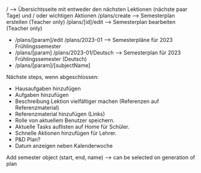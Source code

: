/ --> Übersichtsseite mit entweder den nächsten Lektionen (nächste paar Tage) und / oder wichtigen Aktionen
/plans/create --> Semesterplan erstellen (Teacher only)
/plans/[id]/edit --> Semesterplan bearbeiten (Teacher only)

- /plans/[param]/edit
  /plans/2023-01 --> Semesterpläne für 2023 Frühlingssemester
- /plans/[param]
  /plans/2023-01/Deutsch --> Semesterplan für 2023 Frühlingssemester (Deutsch)
- /plans/[param]/[subjectName]

Nächste steps, wenn abgeschlossen:

- Hausaufgaben hinzufügen
- Aufgaben hinzufügen
- Beschreibung Lektion vielfältiger machen (Referenzen auf Referenzmaterial)
- Referenzmaterial hinzufügen (Links)
- Rolle von aktuellem Benutzer speichern.
- Aktuelle Tasks auflisten auf Home für Schüler.
- Schnelle Aktionen hinzufügen für Lehrer.
- P&D Plan?
- Datum anzeigen neben Kalenderwoche

Add semester object (start, end, name) --> can be selected on generation of plan
